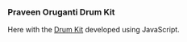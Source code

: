 ### Praveen Oruganti Drum Kit

Here with the [Drum Kit](https://praveenoruganti.github.io/praveenoruganti-javascript/0_Projects/praveenoruganti-drum-kit) developed using JavaScript.